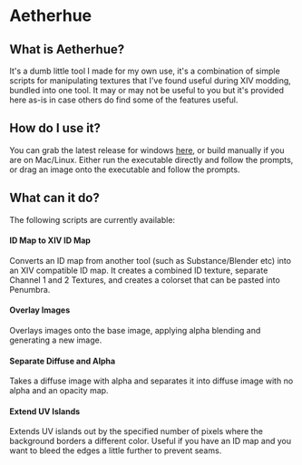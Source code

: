 # Aetherhue

## What is Aetherhue?
It's a dumb little tool I made for my own use, it's a combination of simple scripts for manipulating textures that I've found useful during XIV modding, bundled into one tool.
It may or may not be useful to you but it's provided here as-is in case others do find some of the features useful.

## How do I use it?
You can grab the latest release for windows [here](https://github.com/AsgardXIV/Aetherhue/releases/latest), or build manually if you are on Mac/Linux.
Either run the executable directly and follow the prompts, or drag an image onto the executable and follow the prompts.

## What can it do?
The following scripts are currently available:

#### ID Map to XIV ID Map
Converts an ID map from another tool (such as Substance/Blender etc) into an XIV compatible ID map.
It creates a combined ID texture, separate Channel 1 and 2 Textures, and creates a colorset that can be pasted into Penumbra.

#### Overlay Images
Overlays images onto the base image, applying alpha blending and generating a new image.

#### Separate Diffuse and Alpha
Takes a diffuse image with alpha and separates it into diffuse image with no alpha and an opacity map.

#### Extend UV Islands
Extends UV islands out by the specified number of pixels where the background borders a different color. Useful if you have an ID map and you want to bleed the edges a little further to prevent seams.
